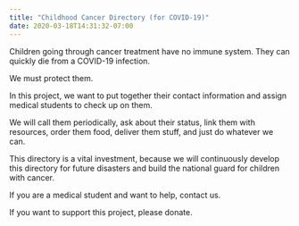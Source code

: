 ```yaml
---
title: "Childhood Cancer Directory (for COVID-19)"
date: 2020-03-18T14:31:32-07:00
---
```


Children going through cancer treatment have no immune system. They can quickly die from a COVID-19 infection.

We must protect them.

In this project, we want to put together their contact information and assign medical students to check up on them.

We will call them periodically, ask about their status, link them with resources, order them food, deliver them stuff, and just do whatever we can.

This directory is a vital investment, because we will continuously develop this directory for future disasters and build the national guard for children with cancer.

If you are a medical student and want to help, contact us.

If you want to support this project, please donate.
